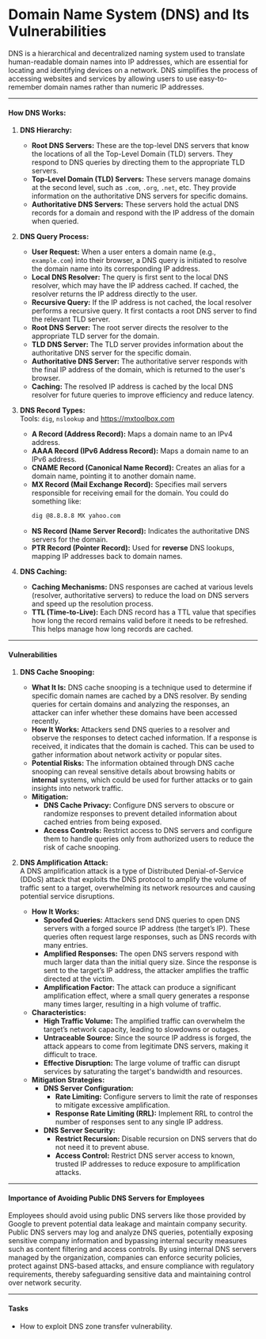 # Domain Name System (DNS) and Its Vulnerabilities

DNS is a hierarchical and decentralized naming system used to translate human-readable domain names into IP addresses, which are essential for locating and identifying devices on a network. DNS simplifies the process of accessing websites and services by allowing users to use easy-to-remember domain names rather than numeric IP addresses.

---
#### How DNS Works:

1. **DNS Hierarchy:**
    - **Root DNS Servers:** These are the top-level DNS servers that know the locations of all the Top-Level Domain (TLD) servers. They respond to DNS queries by directing them to the appropriate TLD servers.
    - **Top-Level Domain (TLD) Servers:** These servers manage domains at the second level, such as `.com`, `.org`, `.net`, etc. They provide information on the authoritative DNS servers for specific domains.
    - **Authoritative DNS Servers:** These servers hold the actual DNS records for a domain and respond with the IP address of the domain when queried.

2. **DNS Query Process:**
    - **User Request:** When a user enters a domain name (e.g., `example.com`) into their browser, a DNS query is initiated to resolve the domain name into its corresponding IP address.
    - **Local DNS Resolver:** The query is first sent to the local DNS resolver, which may have the IP address cached. If cached, the resolver returns the IP address directly to the user.
    - **Recursive Query:** If the IP address is not cached, the local resolver performs a recursive query. It first contacts a root DNS server to find the relevant TLD server.
    - **Root DNS Server:** The root server directs the resolver to the appropriate TLD server for the domain.
    - **TLD DNS Server:** The TLD server provides information about the authoritative DNS server for the specific domain.
    - **Authoritative DNS Server:** The authoritative server responds with the final IP address of the domain, which is returned to the user's browser.
    - **Caching:** The resolved IP address is cached by the local DNS resolver for future queries to improve efficiency and reduce latency.

3. **DNS Record Types:**  
	Tools: `dig`, `nslookup` and https://mxtoolbox.com
    - **A Record (Address Record):** Maps a domain name to an IPv4 address.
    - **AAAA Record (IPv6 Address Record):** Maps a domain name to an IPv6 address.
    - **CNAME Record (Canonical Name Record):** Creates an alias for a domain name, pointing it to another domain name.
    - **MX Record (Mail Exchange Record):** Specifies mail servers responsible for receiving email for the domain. You could do something like:
		```bash
		dig @8.8.8.8 MX yahoo.com
		```
    - **NS Record (Name Server Record):** Indicates the authoritative DNS servers for the domain.
    - **PTR Record (Pointer Record):** Used for **reverse** DNS lookups, mapping IP addresses back to domain names.

4. **DNS Caching:**  
    - **Caching Mechanisms:** DNS responses are cached at various levels (resolver, authoritative servers) to reduce the load on DNS servers and speed up the resolution process.
    - **TTL (Time-to-Live):** Each DNS record has a TTL value that specifies how long the record remains valid before it needs to be refreshed. This helps manage how long records are cached.

---
#### Vulnerabilities

1. **DNS Cache Snooping:**  
	- **What It Is:** DNS cache snooping is a technique used to determine if specific domain names are cached by a DNS resolver. By sending queries for certain domains and analyzing the responses, an attacker can infer whether these domains have been accessed recently.
	- **How It Works:** Attackers send DNS queries to a resolver and observe the responses to detect cached information. If a response is received, it indicates that the domain is cached. This can be used to gather information about network activity or popular sites.
	- **Potential Risks:** The information obtained through DNS cache snooping can reveal sensitive details about browsing habits or **internal** systems, which could be used for further attacks or to gain insights into network traffic.
	- **Mitigation:**  
	    - **DNS Cache Privacy:** Configure DNS servers to obscure or randomize responses to prevent detailed information about cached entries from being exposed.
	    - **Access Controls:** Restrict access to DNS servers and configure them to handle queries only from authorized users to reduce the risk of cache snooping.

2. **DNS Amplification Attack:**  
	A DNS amplification attack is a type of Distributed Denial-of-Service (DDoS) attack that exploits the DNS protocol to amplify the volume of traffic sent to a target, overwhelming its network resources and causing potential service disruptions.
	- **How It Works:**  
	    - **Spoofed Queries:** Attackers send DNS queries to open DNS servers with a forged source IP address (the target’s IP). These queries often request large responses, such as DNS records with many entries.
	    - **Amplified Responses:** The open DNS servers respond with much larger data than the initial query size. Since the response is sent to the target’s IP address, the attacker amplifies the traffic directed at the victim.
	    - **Amplification Factor:** The attack can produce a significant amplification effect, where a small query generates a response many times larger, resulting in a high volume of traffic.
	- **Characteristics:**  
	    - **High Traffic Volume:** The amplified traffic can overwhelm the target’s network capacity, leading to slowdowns or outages.
	    - **Untraceable Source:** Since the source IP address is forged, the attack appears to come from legitimate DNS servers, making it difficult to trace.
	    - **Effective Disruption:** The large volume of traffic can disrupt services by saturating the target's bandwidth and resources.
	- **Mitigation Strategies:** 
	    - **DNS Server Configuration:**  
	        - **Rate Limiting:** Configure servers to limit the rate of responses to mitigate excessive amplification.
	        - **Response Rate Limiting (RRL):** Implement RRL to control the number of responses sent to any single IP address.
	    - **DNS Server Security:**  
	        - **Restrict Recursion:** Disable recursion on DNS servers that do not need it to prevent abuse.
	        - **Access Control:** Restrict DNS server access to known, trusted IP addresses to reduce exposure to amplification attacks.

---
#### Importance of Avoiding Public DNS Servers for Employees

Employees should avoid using public DNS servers like those provided by Google to prevent potential data leakage and maintain company security. Public DNS servers may log and analyze DNS queries, potentially exposing sensitive company information and bypassing internal security measures such as content filtering and access controls. By using internal DNS servers managed by the organization, companies can enforce security policies, protect against DNS-based attacks, and ensure compliance with regulatory requirements, thereby safeguarding sensitive data and maintaining control over network security.

---
#### Tasks
- How to exploit DNS zone transfer vulnerability.